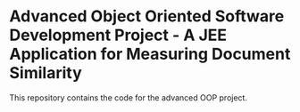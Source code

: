# Advanced Object Oriented Software Development Project - A JEE Application for Measuring Document Similarity

This repository contains the code for the advanced OOP project. 
